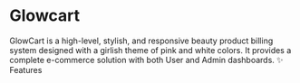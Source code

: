 # Glowcart
GlowCart is a high-level, stylish, and responsive beauty product billing system designed with a girlish theme of pink and white colors. It provides a complete e-commerce solution with both User and Admin dashboards.  ✨ Features
